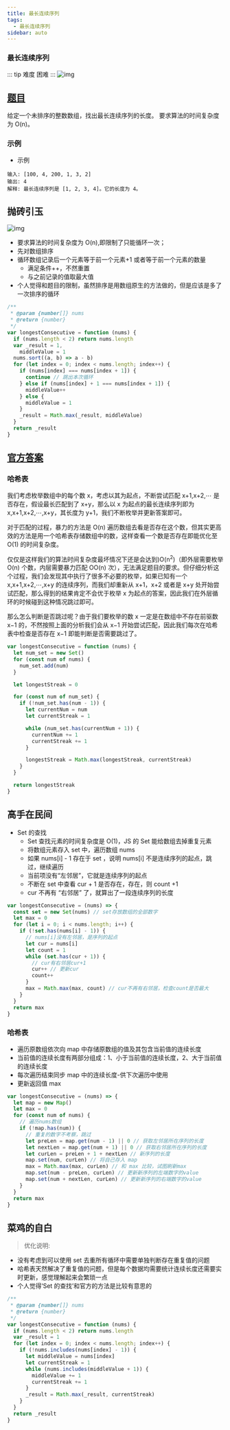 ```yaml
---
title: 最长连续序列
tags:
  - 最长连续序列
sidebar: auto
---
```


### 最长连续序列

::: tip 难度
困难
:::
![img](http://qiniu.gaowenju.com/leecode/leet.name.jpg)

## [题目](https://leetcode-cn.com/problems/longest-consecutive-sequence/)

给定一个未排序的整数数组，找出最长连续序列的长度。
要求算法的时间复杂度为 O(n)。

### 示例

- 示例

```
输入: [100, 4, 200, 1, 3, 2]
输出: 4
解释: 最长连续序列是 [1, 2, 3, 4]。它的长度为 4。
```

## 抛砖引玉

![img](http://qiniu.gaowenju.com/leecode/20200606.png)

- 要求算法的时间复杂度为 O(n),即限制了只能循环一次；
- 先对数组排序
- 循环数组记录后一个元素等于前一个元素+1 或者等于前一个元素的数量
  - 满足条件++，不然重置
  - 与之前记录的值取最大值
- 个人觉得和题目的限制，虽然排序是用数组原生的方法做的，但是应该是多了一次排序的循环

```javascript
/**
 * @param {number[]} nums
 * @return {number}
 */
var longestConsecutive = function (nums) {
  if (nums.length < 2) return nums.length
  var _result = 1,
    middleValue = 1
  nums.sort((a, b) => a - b)
  for (let index = 0; index < nums.length; index++) {
    if (nums[index] === nums[index + 1]) {
      continue // 跳出本次循环
    } else if (nums[index] + 1 === nums[index + 1]) {
      middleValue++
    } else {
      middleValue = 1
    }
    _result = Math.max(_result, middleValue)
  }
  return _result
}
```

## [官方答案](https://leetcode-cn.com/problems/longest-consecutive-sequence/solution/zui-chang-lian-xu-xu-lie-by-leetcode-solution/)

### 哈希表

我们考虑枚举数组中的每个数 x，考虑以其为起点，不断尝试匹配 x+1,x+2,⋯ 是否存在，假设最长匹配到了 x+y，那么以 x 为起点的最长连续序列即为 x,x+1,x+2,⋯,x+y，其长度为 y+1，我们不断枚举并更新答案即可。

对于匹配的过程，暴力的方法是 O(n) 遍历数组去看是否存在这个数，但其实更高效的方法是用一个哈希表存储数组中的数，这样查看一个数是否存在即能优化至 O(1) 的时间复杂度。

仅仅是这样我们的算法时间复杂度最坏情况下还是会达到)O(n<sup>2</sup>)（即外层需要枚举 O(n) 个数，内层需要暴力匹配 OO(n) 次），无法满足题目的要求。但仔细分析这个过程，我们会发现其中执行了很多不必要的枚举，如果已知有一个 x,x+1,x+2,⋯,x+y 的连续序列，而我们却重新从 x+1，x+2 或者是 x+y 处开始尝试匹配，那么得到的结果肯定不会优于枚举 x 为起点的答案，因此我们在外层循环的时候碰到这种情况跳过即可。

那么怎么判断是否跳过呢？由于我们要枚举的数 x 一定是在数组中不存在前驱数 x−1 的，不然按照上面的分析我们会从 x−1 开始尝试匹配，因此我们每次在哈希表中检查是否存在 x−1 即能判断是否需要跳过了。

```javascript
var longestConsecutive = function (nums) {
  let num_set = new Set()
  for (const num of nums) {
    num_set.add(num)
  }

  let longestStreak = 0

  for (const num of num_set) {
    if (!num_set.has(num - 1)) {
      let currentNum = num
      let currentStreak = 1

      while (num_set.has(currentNum + 1)) {
        currentNum += 1
        currentStreak += 1
      }

      longestStreak = Math.max(longestStreak, currentStreak)
    }
  }

  return longestStreak
}
```

## 高手在民间

- Set 的查找
  - Set 查找元素的时间复杂度是 O(1)，JS 的 Set 能给数组去掉重复元素
  - 将数组元素存入 set 中，遍历数组 nums
  - 如果 nums[i] - 1 存在于 set ，说明 nums[i] 不是连续序列的起点，跳过，继续遍历
  - 当前项没有“左邻居”，它就是连续序列的起点
  - 不断在 set 中查看 cur + 1 是否存在，存在，则 count +1
  - cur 不再有 “右邻居” 了，就算出了一段连续序列的长度

```javascript
var longestConsecutive = (nums) => {
  const set = new Set(nums) // set存放数组的全部数字
  let max = 0
  for (let i = 0; i < nums.length; i++) {
    if (!set.has(nums[i] - 1)) {
      // nums[i]没有左邻居，是序列的起点
      let cur = nums[i]
      let count = 1
      while (set.has(cur + 1)) {
        // cur有右邻居cur+1
        cur++ // 更新cur
        count++
      }
      max = Math.max(max, count) // cur不再有右邻居，检查count是否最大
    }
  }
  return max
}
```

### 哈希表

- 遍历原数组依次向 map 中存储原数组的值及其包含当前值的连续长度
- 当前值的连续长度有两部分组成：1、小于当前值的连续长度，2、大于当前值的连续长度
- 每次遍历结束同步 map 中的连续长度-供下次遍历中使用
- 更新返回值 max

```javascript
var longestConsecutive = (nums) => {
  let map = new Map()
  let max = 0
  for (const num of nums) {
    // 遍历nums数组
    if (!map.has(num)) {
      // 重复的数字不考察，跳过
      let preLen = map.get(num - 1) || 0 // 获取左邻居所在序列的长度
      let nextLen = map.get(num + 1) || 0 // 获取右邻居所在序列的长度
      let curLen = preLen + 1 + nextLen // 新序列的长度
      map.set(num, curLen) // 将自己存入 map
      max = Math.max(max, curLen) // 和 max 比较，试图刷新max
      map.set(num - preLen, curLen) // 更新新序列的左端数字的value
      map.set(num + nextLen, curLen) // 更新新序列的右端数字的value
    }
  }
  return max
}
```

## 菜鸡的自白

> 优化说明:

- 没有考虑到可以使用 set 去重所有循环中需要单独判断存在重复值的问题
- 哈希表天然解决了重复值的问题，但是每个数据均需要统计连续长度还需要实时更新，感觉理解起来会繁琐一点
- 个人觉得‘Set 的查找’和官方的方法是比较有意思的

```javascript
/**
 * @param {number[]} nums
 * @return {number}
 */
var longestConsecutive = function (nums) {
  if (nums.length < 2) return nums.length
  var _result = 1
  for (let index = 0; index < nums.length; index++) {
    if (!nums.includes(nums[index] - 1)) {
      let middleValue = nums[index]
      let currentStreak = 1
      while (nums.includes(middleValue + 1)) {
        middleValue += 1
        currentStreak += 1
      }
      _result = Math.max(_result, currentStreak)
    }
  }
  return _result
}
```
